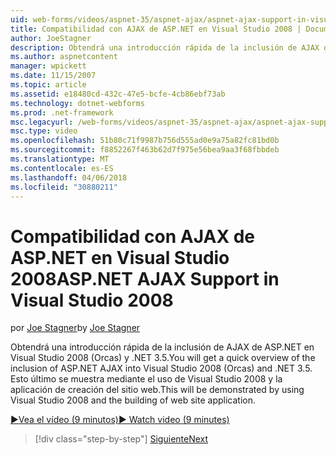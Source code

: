 ```yaml
---
uid: web-forms/videos/aspnet-35/aspnet-ajax/aspnet-ajax-support-in-visual-studio-2008
title: Compatibilidad con AJAX de ASP.NET en Visual Studio 2008 | Documentos de Microsoft
author: JoeStagner
description: Obtendrá una introducción rápida de la inclusión de AJAX de ASP.NET en Visual Studio 2008 (Orcas) y .NET 3.5. Esto se demuestra mediante Visual Studio...
ms.author: aspnetcontent
manager: wpickett
ms.date: 11/15/2007
ms.topic: article
ms.assetid: e18480cd-432c-47e5-bcfe-4cb86ebf73ab
ms.technology: dotnet-webforms
ms.prod: .net-framework
msc.legacyurl: /web-forms/videos/aspnet-35/aspnet-ajax/aspnet-ajax-support-in-visual-studio-2008
msc.type: video
ms.openlocfilehash: 51b80c71f9987b756d555ad0e9a75a82fc81bd0b
ms.sourcegitcommit: f8852267f463b62d7f975e56bea9aa3f68fbbdeb
ms.translationtype: MT
ms.contentlocale: es-ES
ms.lasthandoff: 04/06/2018
ms.locfileid: "30880211"
---
```

<a name="aspnet-ajax-support-in-visual-studio-2008"></a><span data-ttu-id="a2ac3-104">Compatibilidad con AJAX de ASP.NET en Visual Studio 2008</span><span class="sxs-lookup"><span data-stu-id="a2ac3-104">ASP.NET AJAX Support in Visual Studio 2008</span></span>
====================
<span data-ttu-id="a2ac3-105">por [Joe Stagner](https://github.com/JoeStagner)</span><span class="sxs-lookup"><span data-stu-id="a2ac3-105">by [Joe Stagner](https://github.com/JoeStagner)</span></span>

<span data-ttu-id="a2ac3-106">Obtendrá una introducción rápida de la inclusión de AJAX de ASP.NET en Visual Studio 2008 (Orcas) y .NET 3.5.</span><span class="sxs-lookup"><span data-stu-id="a2ac3-106">You will get a quick overview of the inclusion of ASP.NET AJAX into Visual Studio 2008 (Orcas) and .NET 3.5.</span></span> <span data-ttu-id="a2ac3-107">Esto último se muestra mediante el uso de Visual Studio 2008 y la aplicación de creación del sitio web.</span><span class="sxs-lookup"><span data-stu-id="a2ac3-107">This will be demonstrated by using Visual Studio 2008 and the building of web site application.</span></span>

[<span data-ttu-id="a2ac3-108">&#9654;Vea el vídeo (9 minutos)</span><span class="sxs-lookup"><span data-stu-id="a2ac3-108">&#9654; Watch video (9 minutes)</span></span>](https://channel9.msdn.com/Blogs/ASP-NET-Site-Videos/aspnet-ajax-support-in-visual-studio-2008)

> [!div class="step-by-step"]
> [<span data-ttu-id="a2ac3-109">Siguiente</span><span class="sxs-lookup"><span data-stu-id="a2ac3-109">Next</span></span>](adding-ajax-functionality-to-an-existing-aspnet-page.md)
